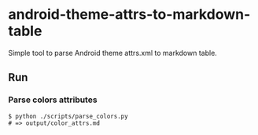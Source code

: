 # android-theme-attrs-to-markdown-table
Simple tool to parse Android theme attrs.xml to markdown table.

## Run
### Parse colors attributes
```shell
$ python ./scripts/parse_colors.py
# => output/color_attrs.md
```
